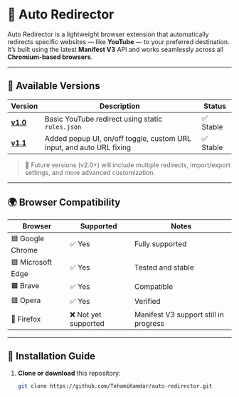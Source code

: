 # 🚀 Auto Redirector

Auto Redirector is a lightweight browser extension that automatically redirects specific websites — like **YouTube** — to your preferred destination.  
It’s built using the latest **Manifest V3** API and works seamlessly across all **Chromium-based browsers**.

---

## 🧩 Available Versions

| Version | Description | Status |
|----------|--------------|---------|
| [**v1.0**](./v1.0/README.md) | Basic YouTube redirect using static `rules.json` | ✅ Stable |
| [**v1.1**](./v1.1/README.md) | Added popup UI, on/off toggle, custom URL input, and auto URL fixing | ✅ Stable |

> 🧱 Future versions (v2.0+) will include multiple redirects, import/export settings, and more advanced customization.

---

## 🌍 Browser Compatibility

| Browser | Supported | Notes |
|----------|------------|-------|
| 🟦 Google Chrome | ✅ Yes | Fully supported |
| 🟩 Microsoft Edge | ✅ Yes | Tested and stable |
| 🟧 Brave | ✅ Yes | Compatible |
| 🟥 Opera | ✅ Yes | Verified |
| 🦊 Firefox | ❌ Not yet supported | Manifest V3 support still in progress |

---

## 🧰 Installation Guide

1. **Clone or download** this repository:
   ```bash
   git clone https://github.com/TehamiKamdar/auto-redirector.git
